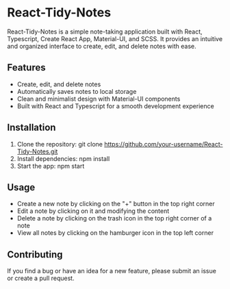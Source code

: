 # React-Tidy-Notes

React-Tidy-Notes is a simple note-taking application built with React, Typescript, Create React App, Material-UI, and SCSS. It provides an intuitive and organized interface to create, edit, and delete notes with ease.

## Features
+ Create, edit, and delete notes
+ Automatically saves notes to local storage
+ Clean and minimalist design with Material-UI components
+ Built with React and Typescript for a smooth development experience

## Installation
1. Clone the repository: git clone https://github.com/your-username/React-Tidy-Notes.git
2. Install dependencies: npm install
3. Start the app: npm start

## Usage
+ Create a new note by clicking on the "+" button in the top right corner
+ Edit a note by clicking on it and modifying the content
+ Delete a note by clicking on the trash icon in the top right corner of a note
+ View all notes by clicking on the hamburger icon in the top left corner

## Contributing
If you find a bug or have an idea for a new feature, please submit an issue or create a pull request.
